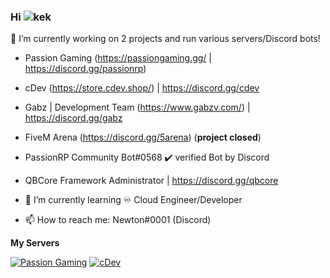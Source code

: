 ### Hi ![kek](https://cdn.discordapp.com/emojis/774570117002166283.gif?v=1) 

🔭 I’m currently working on 2 projects and run various servers/Discord bots! 
- Passion Gaming (https://passiongaming.gg/ | https://discord.gg/passionrp)
- cDev (https://store.cdev.shop/) | https://discord.gg/cdev
- Gabz | Development Team (https://www.gabzv.com/) | https://discord.gg/gabz
- FiveM Arena (https://discord.gg/5arena) (**project closed**)
- PassionRP Community Bot#0568 ✔️ verified Bot by Discord
- QBCore Framework Administrator | https://discord.gg/qbcore

- 🌱 I’m currently learning ♾️ Cloud Engineer/Developer
- 📫 How to reach me: Newton#0001 (Discord)

**My Servers**

[![Passion Gaming](https://discordapp.com/api/guilds/594997912983830566/widget.png?style=banner4)](https://discord.com/invite/passionrp)
[![cDev](https://discordapp.com/api/guilds/860996899372007424/widget.png?style=banner4)](https://discord.com/invite/cdev)

